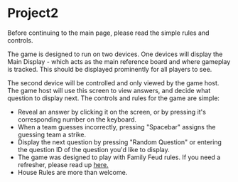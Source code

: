 # Project2

<div class="panel panel-body">
                    <p> Before continuing to the main page, please read the simple rules and controls.</p>
                    <p>The game is designed to run on two devices. One devices will display the Main Display - which acts as the main reference board and where gameplay is tracked. This should be displayed prominently for all players to see.</p>
                        <p>The second device will be controlled and only viewed by the game host. The game host will use this screen to view answers, and decide what question to display next. The controls and rules for the game are simple:</p>
                    <ul>
                        <li>Reveal an answer by clicking it on the screen, or by pressing it's corresponding number on the keyboard.</li>
                        <li>When a team guesses incorrectly, pressing "Spacebar" assigns the guessing team a strike.</li>
                        <li>Display the next question by pressing "Random Question" or entering the question ID of the question you'd like to display.</li>
                        <li>The game was designed to play with Family Feud rules. If you need a refresher, please read up <a href="https://en.wikipedia.org/wiki/Family_Feud#Gameplay">here.</a></li>
                        <li>House Rules are more than welcome.</li>
                    </ul>
                </div>
